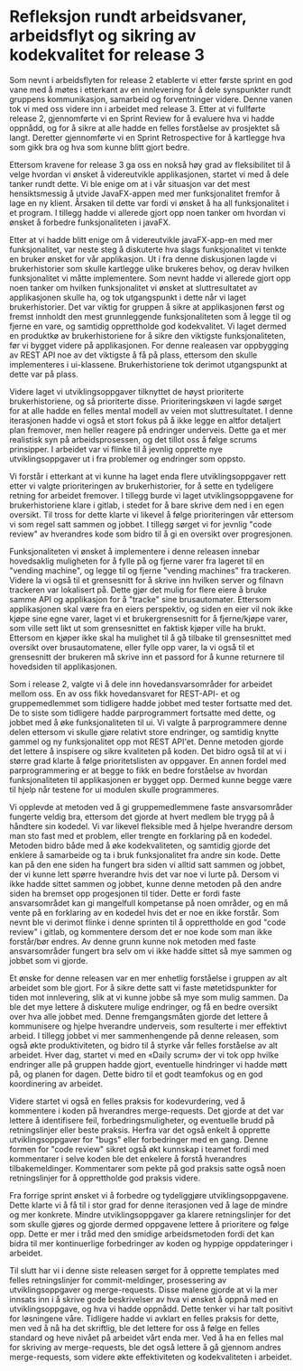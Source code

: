 # Refleksjon rundt arbeidsvaner, arbeidsflyt og sikring av kodekvalitet for release 3

Som nevnt i arbeidsflyten for release 2 etablerte vi etter første sprint en god vane med å møtes i etterkant av en innlevering for å dele synspunkter rundt gruppens kommunikasjon, samarbeid og forventninger videre. Denne vanen tok vi med oss videre inn i arbeidet med release 3. Etter at vi fullførte release 2, gjennomførte vi en Sprint Review for å evaluere hva vi hadde oppnådd, og for å sikre at alle hadde en felles forståelse av prosjektet så langt. Deretter gjennomførte vi en Sprint Retrospective for å kartlegge hva som gikk bra og hva som kunne blitt gjort bedre. 

Ettersom kravene for release 3 ga oss en nokså høy grad av fleksibilitet til å velge hvordan vi ønsket å videreutvikle applikasjonen, startet vi med å dele tanker rundt dette. Vi ble enige om at i vår situasjon var det mest hensiktsmessig å utvide JavaFX-appen med mer funksjonalitet fremfor å lage en ny klient. Årsaken til dette var fordi vi ønsket å ha all funksjonalitet i et program. I tillegg hadde vi allerede gjort opp noen tanker om hvordan vi ønsket å forbedre funksjonaliteten i javaFX. 
 
Etter at vi hadde blitt enige om å videreutvikle javaFX-app-en med mer funksjonalitet, var neste steg å diskuterte hva slags funksjonalitet vi tenkte en bruker ønsket for vår applikasjon. Ut i fra denne diskusjonen lagde vi brukerhistorier som skulle kartlegge ulike brukeres behov, og derav hvilken funksjonalitet vi måtte implementere. Som nevnt hadde vi allerede gjort opp noen tanker om hvilken funksjonalitet vi ønsket at sluttresultatet av applikasjonen skulle ha, og tok utgangspunkt i dette når vi laget brukerhistorier. Det var viktig for gruppen å sikre at applikasjonen først og fremst innholdt den mest grunnleggende funksjonaliteten som å legge til og fjerne en vare, og samtidig opprettholde god kodekvalitet. Vi laget dermed en produktkø av brukerhistoriene for å sikre den viktigste funksjonaliteten, før vi bygget videre på applikasjonen. For denne realeasen var oppbygging av REST API noe av det viktigste å få på plass, ettersom den skulle implementeres i ui-klassene. Brukerhistoriene tok derimot utgangspunkt at dette var på plass. 

Videre laget vi utviklingsoppgaver tilknyttet de høyst prioriterte brukerhistoriene, og så prioriterte disse. Prioriteringskøen vi lagde sørget for at alle hadde en felles mental modell av veien mot sluttresultatet. I denne iterasjonen hadde vi også et stort fokus på å ikke legge en altfor detaljert plan fremover, men heller reagere på endringer underveis. Dette ga et mer realistisk syn på arbeidsprosessen, og det tillot oss å følge scrums prinsipper. I arbeidet var vi flinke til å jevnlig opprette nye utviklingsoppgaver ut i fra problemer og endringer som oppsto. 

Vi forstår i etterkant at vi kunne ha laget enda flere utviklingsoppgaver rett etter vi valgte prioriteringen av brukerhistorier, for å sette en tydeligere retning for arbeidet fremover. I tillegg burde vi laget utviklingsoppgavene for brukerhistoriene klare i gitlab, i stedet for å bare skrive dem ned i en egen oversikt. Til tross for dette klarte vi likevel å følge prioriteringen vår ettersom vi som regel satt sammen og jobbet. I tillegg sørget vi for jevnlig "code review" av hverandres kode som bidro til å gi en oversikt over progresjonen. 

Funksjonaliteten vi ønsket å implementere i denne releasen innebar hovedsaklig muligheten for å fylle på og fjerne varer fra lageret til en "vending machine", og legge til og fjerne "vending machines" fra trackeren. Videre la vi også til et grensesnitt for å skrive inn hvilken server og filnavn trackeren var lokalisert på. Dette gjør det mulig for flere eiere å bruke samme API og applikasjon for å "tracke" sine brusautomater. Ettersom applikasjonen skal være fra en eiers perspektiv, og siden en eier vil nok ikke kjøpe sine egne varer, laget vi et brukergrensesnitt for å fjerne/kjøpe varer, som ville sett likt ut som grensesnittet en faktisk kjøper ville ha brukt. Ettersom en kjøper ikke skal ha mulighet til å gå tilbake til grensesnittet med oversikt over brusautomatene, eller fylle opp varer, la vi også til et grensesnitt der brukeren må skrive inn et passord for å kunne returnere til hovedsiden til applikasjonen. 

Som i release 2, valgte vi å dele inn hovedansvarsområder for arbeidet mellom oss. En av oss fikk hovedansvaret for REST-API- et og gruppemedlemmet som tidligere hadde jobbet med tester fortsatte med det. De to siste som tidligere hadde parprogrammert fortsatte med dette, og jobbet med å øke funksjonaliteten til ui. Vi valgte å parprogrammere denne delen ettersom vi skulle gjøre relativt store endringer, og samtidig knytte gammel og ny funksjonalitet opp mot REST API'et. Denne metoden gjorde det lettere å inspisere og sikre kvaliteten på koden. Det bidro også til at vi i større grad klarte å følge prioritetslisten av oppgaver. En annen fordel med parprogrammering er at begge to fikk en bedre forståelse av hvordan funksjonaliteten til applikasjonen er bygget opp. Dermed kunne begge være til hjelp når testene for ui modulen skulle programmeres. 

Vi opplevde at metoden ved å gi gruppemedlemmene faste ansvarsområder fungerte veldig bra, ettersom det gjorde at hvert medlem ble trygg på å håndtere sin kodedel. Vi var likevel fleksible med å hjelpe hverandre dersom man sto fast med et problem, eller trengte en forklaring på en kodedel. Metoden bidro både med å øke kodekvaliteten, og samtidig gjorde det enklere å samarbeide og ta i bruk funksjonalitet fra andre sin kode. Dette kan på den ene siden ha fungert bra siden vi alltid satt sammen og jobbet, der vi kunne lett spørre hverandre hvis det var noe vi lurte på. Dersom vi ikke hadde sittet sammen og jobbet, kunne denne metoden på den andre siden ha bremset opp progesjonen til tider. Dette er fordi faste ansvarsområdet kan gi mangelfull kompetanse på noen områder, og en må vente på en forklaring av en kodedel hvis det er noe en ikke forstår. Som nevnt ble vi derimot flinke i denne sprinten til å opprettholde en god "code review" i gitlab, og kommentere dersom det er noe kode som man ikke forstår/bør endres. Av denne grunn kunne nok metoden med faste ansvarsområder fungert bra selv om vi ikke hadde sittet så mye sammen og jobbet som vi gjorde.

Et ønske for denne releasen var en mer enhetlig forståelse i gruppen av alt arbeidet som ble gjort. For å sikre dette satt vi faste møtetidspunkter for tiden mot innlevering, slik at vi kunne jobbe så mye som mulig sammen. Da ble det mye lettere å diskutere mulige endringer, og få en bedre oversikt over hva alle jobbet med. Denne fremgangsmåten gjorde det lettere å kommunisere og hjelpe hverandre underveis, som resulterte i mer effektivt arbeid. I tillegg jobbet vi mer sammenhengende på denne releasen, som også økte produktiviteten, og bidro til å styrke vår felles forståelse av alt arbeidet. Hver dag, startet vi med en «Daily scrum» der vi tok opp hvilke endringer alle på gruppen hadde gjort, eventuelle hindringer vi hadde møtt på, og planen for dagen. Dette bidro til et godt teamfokus og en god koordinering av arbeidet. 

Videre startet vi også en felles praksis for kodevurdering, ved å kommentere i koden på hverandres merge-requests. Det gjorde at det var lettere å identifisere feil, forbedringsmuligheter, og eventuelle brudd på retningslinjer eller beste praksis. Herfra var det også enkelt å opprette utviklingsoppgaver for "bugs" eller forbedringer med en gang. Denne formen for "code review" sikret også økt kunnskap i teamet fordi med kommentarer i selve koden ble det enkelere å forstå hverandres tilbakemeldinger. Kommentarer som pekte på god praksis satte også noen retningslinjer for å opprettholde god praksis videre. 

Fra forrige sprint ønsket vi å forbedre og tydeliggjøre utviklingsoppgavene. Dette klarte vi å få til i stor grad for denne iterasjonen ved å lage de mindre og mer konkrete. Mindre utviklingsoppgaver ga klarere retningslinjer for det som skulle gjøres og gjorde dermed oppgavene lettere å prioritere og følge opp. Dette er mer i tråd med den smidige arbeidsmetoden fordi det kan bidra til mer kontinuerlige forbedringer av koden og hyppige oppdateringer i arbeidet.

Til slutt har vi i denne siste releasen sørget for å opprette templates med felles retningslinjer for commit-meldinger, prosessering av utviklingsoppgaver og merge-requests. Disse malene gjorde at vi la mer innsats inn i å skrive gode beskrivelser av hva vi ønsket å oppnå med en utviklingsoppgave, og hva vi hadde oppnådd. Dette tenker vi har talt positivt for løsningene våre. Tidligere hadde vi avklart en felles praksis for dette, men ved å nå ha det skriftlig, ble det lettere for oss å følge en felles standard og heve nivået på arbeidet vårt enda mer. Ved å ha en felles mal for skriving av merge-requests, ble det også lettere å gå gjennom andres merge-requests, som videre økte effektiviteten og kodekvaliteten i arbeidet. 